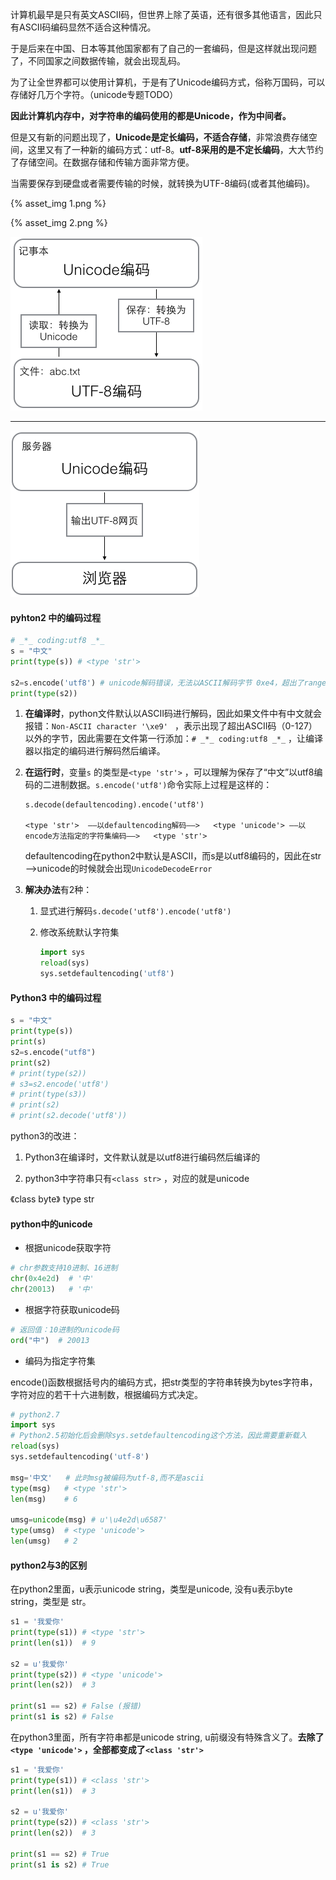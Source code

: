 计算机最早是只有英文ASCII码，但世界上除了英语，还有很多其他语言，因此只有ASCII码编码显然不适合这种情况。

于是后来在中国、日本等其他国家都有了自己的一套编码，但是这样就出现问题了，不同国家之间数据传输，就会出现乱码。

为了让全世界都可以使用计算机，于是有了Unicode编码方式，俗称万国码，可以存储好几万个字符。（unicode专题TODO）

**因此计算机内存中，对字符串的编码使用的都是Unicode，作为中间者。**

但是又有新的问题出现了，**Unicode是定长编码，不适合存储**，非常浪费存储空间，这里又有了一种新的编码方式：utf-8。**utf-8采用的是不定长编码**，大大节约了存储空间。在数据存储和传输方面非常方便。

当需要保存到硬盘或者需要传输的时候，就转换为UTF-8编码(或者其他编码)。

{% asset_img 1.png %}

{% asset_img 2.png %}

![](./python编码/1.png)

***

![](./python编码/2.png)



#### pyhton2 中的编码过程

```python
# _*_ coding:utf8 _*_
s = "中文"
print(type(s)) # <type 'str'>

s2=s.encode('utf8') # unicode解码错误，无法以ASCII解码字节 0xe4，超出了range（128）：UnicodeDecodeError: 'ascii' codec can't decode byte 0xe4 in position 0: ordinal not in range(128)
print(type(s2))
```



1. **在编译时**，python文件默认以ASCII码进行解码，因此如果文件中有中文就会报错：`Non-ASCII character '\xe9' ` ，表示出现了超出ASCII码（0-127）以外的字节，因此需要在文件第一行添加：`# _*_ coding:utf8 _*_` ，让编译器以指定的编码进行解码然后编译。

2. **在运行时**，变量`s` 的类型是`<type 'str'>` ，可以理解为保存了“中文”以utf8编码的二进制数据。`s.encode('utf8')`命令实际上过程是这样的：

   ```
   s.decode(defaultencoding).encode('utf8')
   
   <type 'str'>  ——以defaultencoding解码——>   <type 'unicode'>	——以encode方法指定的字符集编码——>   <type 'str'>
   ```

   defaultencoding在python2中默认是ASCII，而s是以utf8编码的，因此在str—>unicode的时候就会出现`UnicodeDecodeError`

3. **解决办法**有2种：

   1. 显式进行解码`s.decode('utf8').encode('utf8')`

   2. 修改系统默认字符集   

      ```python
      import sys
      reload(sys)
      sys.setdefaultencoding('utf8')
      ```


#### Python3 中的编码过程

```python
s = "中文"
print(type(s))
print(s)
s2=s.encode("utf8")
print(s2)
# print(type(s2))
# s3=s2.encode('utf8')
# print(type(s3))
# print(s2)
# print(s2.decode('utf8'))

```

python3的改进：

1. Python3在编译时，文件默认就是以utf8进行编码然后编译的

2. python3中字符串只有`<class str>` ，对应的就是unicode

《class byte》 type str





#### python中的unicode

- 根据unicode获取字符

```python
# chr参数支持10进制、16进制
chr(0x4e2d)  # '中' 
chr(20013)   # '中'
```

- 根据字符获取unicode码

```python
# 返回值：10进制的unicode码
ord("中")  # 20013
```

- 编码为指定字符集

encode()函数根据括号内的编码方式，把str类型的字符串转换为bytes字符串，字符对应的若干十六进制数，根据编码方式决定。



```python
# python2.7
import sys
# Python2.5初始化后会删除sys.setdefaultencoding这个方法，因此需要重新载入
reload(sys)
sys.setdefaultencoding('utf-8')

msg='中文'   # 此时msg被编码为utf-8,而不是ascii
type(msg)   # <type 'str'>
len(msg) 	# 6

umsg=unicode(msg) # u'\u4e2d\u6587'
type(umsg)  # <type 'unicode'>
len(umsg)   # 2
```



#### python2与3的区别

在python2里面，u表示unicode string，类型是unicode, 没有u表示byte string，类型是 str。

```python
s1 = '我爱你'
print(type(s1)) # <type 'str'>
print(len(s1))  # 9

s2 = u'我爱你'
print(type(s2)) # <type 'unicode'>
print(len(s2))  # 3

print(s1 == s2) # False (报错)
print(s1 is s2) # False
```

在python3里面，所有字符串都是unicode string, u前缀没有特殊含义了。**去除了`<type 'unicode'>` ，全部都变成了`<class 'str'>`**

```python
s1 = '我爱你'
print(type(s1)) # <class 'str'>
print(len(s1))  # 3

s2 = u'我爱你'
print(type(s2)) # <class 'str'>
print(len(s2))  # 3

print(s1 == s2) # True
print(s1 is s2) # True
```

